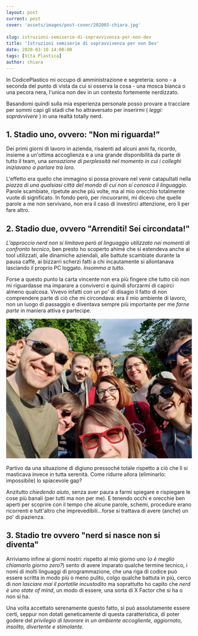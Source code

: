 ```yaml
---
layout: post
current: post
cover: 'assets/images/post-cover/202003-chiara.jpg'

slug: istruzioni-semiserie-di-sopravvivenza-per-non-dev
title: 'Istruzioni semiserie di sopravvivenza per non Dev'
date: 2020-03-10 14:00:00
tags: [Vita Plastica]
author: chiara
---
```

In CodicePlastico mi occupo di amministrazione e segreteria: sono - a seconda del punto di vista da cui si osserva la cosa - una mosca bianca o una pecora nera, l'unica non dev in un contesto fortemente nerdizzato.

Basandomi quindi sulla mia esperienza personale posso provare a tracciare per sommi capi gli stadi che ho attraversato per inserirmi ( *leggi: sopravvivere* ) in una realtà totally nerd.

## 1. Stadio uno, ovvero: "Non mi riguarda!”
Dei primi giorni di lavoro in azienda, risalenti ad alcuni anni fa, ricordo, insieme a un'ottima accoglienza e a una grande disponibilità da parte di tutto il team, una *sensazione di perplessità nel momento in cui i colleghi iniziavano a parlare tra loro*. 

L'effetto era quello che immagino si possa provare nel venir catapultati nella *piazza di una qualsiasi città del mondo di cui non si conosca il linguaggio*. Parole scambiate, ripetute anche più volte, ma al mio orecchio totalmente vuote di significato.
In fondo però, per rincuorarmi, mi dicevo che quelle parole a me non servivano, non era il caso di investirci attenzione, ero lì per fare altro.

## 2. Stadio due, ovvero "Arrenditi! Sei circondata!"
*L'approccio nerd non si limitava però al linguaggio utilizzato nei momenti di confronto tecnico*, ben presto ho scoperto ahimè che si estendeva anche ai tool utilizzati, alle dinamiche aziendali, alle battute scambiate durante la pausa caffè, ai bizzarri scherzi fatti a chi incautamente si allontanava lasciando il proprio PC loggato. *Insomma a tutto*. 

Forse a questo punto la carta vincente non era più fingere che tutto ciò non mi riguardasse ma imparare a conviverci e quindi sforzarmi di capirci almeno qualcosa. Vivevo infatti con un po' di disagio il fatto di non comprendere parte di ciò che mi circondava: era il mio ambiente di lavoro, non un luogo di passaggio e diventava sempre più importante per me *farne parte* in maniera attiva e partecipe.

![CodicePlastico](/assets/images/post-content/codice-plastico-gruppo.jpg)


Partivo da una situazione di digiuno pressoché totale rispetto a ciò che lì si masticava invece in tutta serenità. Come ridurre allora (eliminarlo: impossibile) lo spiacevole gap?

Anzitutto *chiedendo aiuto*, senza aver paura a farmi spiegare e rispiegare le cose più banali (per tutti ma non per me). E tenendo occhi e orecchie ben aperti per scoprire con il tempo che alcune parole, schemi, procedure erano ricorrenti e tutt'altro che imprevedibili...forse si trattava di avere (anche) un po' di pazienza.

## 3. Stadio tre ovvero "nerd si nasce non si diventa"
Arriviamo infine ai giorni nostri: rispetto al mio giorno uno (*o è meglio chiamarlo giorno zero?*) sento di avere imparato qualche termine tecnico, i nomi di molti linguaggi di programmazione, che una riga di codice può essere scritta in modo più o meno pulito, colgo qualche battuta in più, cerco di *non lasciare mai il portatile incustodito* ma soprattutto ho capito che *nerd è uno state of mind*, un modo di essere, una sorta di X Factor che si ha o non si ha.

Una volta accettato serenamente questo fatto, si può assolutamente essere certi, seppur non dotati geneticamente di questa caratteristica, di poter godere del *privilegio di lavorare in un ambiente accogliente, aggiornato, insolito, divertente e stimolante*. 
